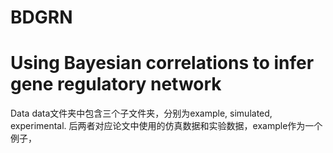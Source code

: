 # BDGRN
# Using Bayesian correlations to infer gene regulatory network

Data
data文件夹中包含三个子文件夹，分别为example, simulated, experimental. 后两者对应论文中使用的仿真数据和实验数据，example作为一个例子，
